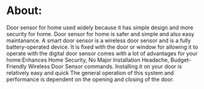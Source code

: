 # About:
Door sensor for home used widely because it has simple design and more security for home. Door sensor for home is safer and simple and also easy maintanance. A smart door sensor is a wireless door sensor and is a fully battery-operated device. It is fixed with the door or window for allowing it to operate with the digital door sensor comes with a lot of advantages for your home:Enhances Home Security, No Major Installation Headache, Budget-Friendly Wireless Door Sensor commands. Installing it on your door is relatively easy and quick The general operation of this system and performance is dependent on the opening and closing of the door.
